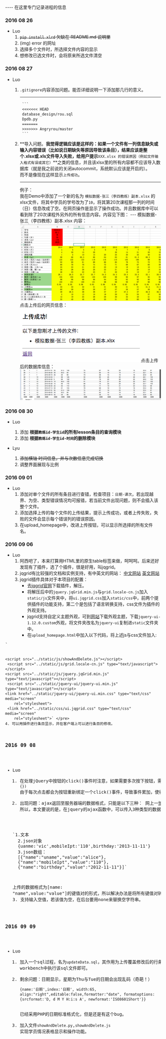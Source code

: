 ---- 在这里专门记录进程的信息


### 2016 08 26
- Luo
	1. ~~`pip install xlrd` 欠缺在 README.md 说明里~~
	2. (img) error 的网址
	3. 选择多个文件时，所选择文件内容的显示
	4. 想修改已选文件时，会将原来所选文件清空

### 2016 08 27
- Luo <br>
	1. `.gitignore`内容添加问题。能否详细说明一下添加那几行的意义。
	
		---
			```
			<<<<<<< HEAD
			database_design/rou.sql
			Dpdb.py
			=======
			>>>>>>> Angryrou/master
			```
		
	2. **导入问题。**我觉得逻辑应该是这样的：如果一个文件有一列信息缺失或输入内容错误（比如说日期缺失等原因导致该条目），结果应该是整个.xlsx或.xls文件导入失败，给用户提示**`XXX.xlsx 的错误原因（例如文件输入格式有误或其它）`**之类的信息，并且该xlsx里的所有内容都不应该导入数据库（就是我之前说的关闭autocommit，系统默认应该是开启的）。<br>
	而不是像现在这样显示`上传成功`。

		---
		例子：<br>
		我在Demo中添加了一个新的名为 `模拟数据-张三（李四教练）副本.xlsx` 的 xlsx文件，将其中学员的学号改为了`10`，将其第20次课程那一列的时间（日）信息改成了空。在网页操作是显示了操作成功。并且数据库中可以看到除了20次课程外另外的所有信息内容。内容见下图：
			---
			模拟数据-张三（李四教练）副本.xlsx 内容：
			![table_design](./debug-pic/20160827-1.png)
			点击上传后的网页信息：
			![table_design](./debug-pic/20160827-2.png)
			点击上传后的数据库信息：
			![table_design](./debug-pic/20160827-3.png)

### 2016 08 30
- Luo
	1. 添加 **根据`教练id-学生id`的所有lesson条目的查询模块**
	2. 添加 **根据`教练id-学生id-时间`的删除模块**

- Lyu 
	1. ~~添加横轴 时间信息，并与次数信息完成切换~~
	2. 调整界面展现与比例

### 2016 09 01
- Luo
	1. 添加对单个文件的所有条目进行查错，检查项目：`日期-课次`，若出现越界、为空、类型错误情况均可报错，若当前文件出现问题，则不会插入该整个文件。
	2. 添加选择上传的每个文件的上传结果，提示上传成功，或者上传失败，失败的文件会显示每个错误列的错误原因。
	3. 在upload_homepage中，改进上传按钮，可以显示所选择的所有文件名。

### 2016 09 06
- Luo
	1. 阿西吧了，本来打算用HTML里的原生table标签来做，呵呵呵。后来还好发现有了插件，选了个插件，很是好用，叫jqgrid。
	2. jqgrid有比较强的文档和实例支持，有中英文的网站：
		[中文网站](http://blog.mn886.net/jqGrid/)  [英文网站](http://www.trirand.com/blog/jqgrid/jqgrid.html#)
	3. jqgrid插件具体对于本项目的配置：
		* 去[jqgrid官网](http://www.trirand.com/blog/?page_id=6)下载插件，解压。
		* 将解压后中的`jquery.jqGrid.min.js`与`grid.locale-cn.js`加入`static/js`文件夹中，将`ui.jqgrid.css`加入`static/css`中，前两个提供插件的功能支持，第二个是包括了语言转换支持，css文件为插件的外观支持。
		* jqgrid支持自定义主题外观，可到[网站](http://jqueryui.com/download/all/)下载外观主题，下载`jquery-ui-1.12.0.custom`外观，将文件夹改名为`jquery-ui`复制进`static`文件夹中。
		* 在`upload_homepage.html`中加入以下代码，将上述js与css文件加入:
<pre>`	<script src="../static/js/jquery-3.1.0.js"></script>
    <script src="../static/js/showAndDelete.js"></script>
     <script src="../static/js/grid.locale-cn.js" type="text/javascript"></script>
    <script src="../static/js/jquery.jqGrid.min.js" type="text/javascript"></script>
     <script src="../static/jquery-ui/jquery-ui.min.js" type="text/javascript"></script>
    <link href="../static/jquery-ui/jquery-ui.min.css" type="text/css" media="screen"
        rel="stylesheet">
     <link href="../static/css/ui.jqgrid.css" type="text/css" media="screen"
        rel="stylesheet">` </pre>
    4. 可以用插件进行条目显示，并在客户端上可以进行条目的修改。

### 2016 09 08
- Luo
	1. 在处理jQuery中按钮的click()事件时注意，如果需要多次按下按钮，需要加上unbind，取消上一次的绑定，如：`jQuery("#edit_").unbind('click').click(function(){})` 由于每次点击都会为按钮重新绑定一个click()事件，导致事件累加，使得事件函数多次执行。
	2. 出现问题：ajax返回至服务器端的数据格式，只能是以下三种：
	网上一[博客](http://www.cnblogs.com/haitao-fan/p/3908973.html)有提到:
	所以，本文要说的是，在jquery的ajax函数中，可以传入3种类型的数据
	<pre>`1.文本
	2.json对象
	{uanme:'vic',mobileIpt:'110',birthday:'2013-11-11'}
	3.json数组：
	[{"name":"uname","value":"alice"},
    {"name":"mobileIpt","value":"110"},   
    {"name":"birthday","value":"2012-11-11"}]`</pre>
	上传的数据格式为[name: "name",value:"value"]的键值对的形式，所以解决办法是将所有键值对转换为一个长字符串中，用=和&来分别连接键值对和条目，后台收到长字符串，再进行切分后处理。
	3. 支持输入空值，若该值为空，在后台要用none来替换空字符串。

### 2016 09 09
- Luo
	1. 加入一个sql过程，名为`updateData.sql`，其作用为上传覆盖修改后的行条目至数据库，须在mysql workbench中执行该sql文件即可。
	2. 剩余问题：日期显示，星期为Thu与Tue的日期会出现乱码（奇葩！）<pre>`{name:'日期',index:'日期', width:65, 
align:"right",editable:false,formatter:"date",
formatoptions:{srcformat:'D, d M Y H:i:s A',
newformat:'ISO8601Short'}}`</pre>
	已经采用PHP的日期标准格式化，但是还是有这个bug。
	3. 加入文件`showAndDelete.py`,`showAndDelete.js`实现学员情况表格显示和操作功能。
	